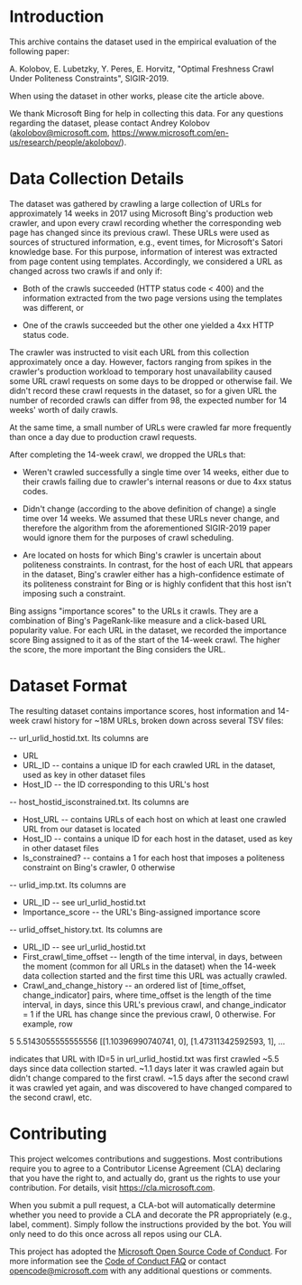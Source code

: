 # Introduction
This archive contains the dataset used in the empirical evaluation of the following paper:

A. Kolobov, E. Lubetzky, Y. Peres, E. Horvitz, "Optimal Freshness Crawl Under Politeness Constraints", SIGIR-2019.

When using the dataset in other works, please cite the article above.

We thank Microsoft Bing for help in collecting this data. For any questions regarding the dataset, please contact Andrey Kolobov (akolobov@microsoft.com, https://www.microsoft.com/en-us/research/people/akolobov/).

# Data Collection Details
The dataset was gathered by crawling a large collection of URLs for approximately 14 weeks in 2017 using Microsoft Bing's production web crawler, and upon every crawl recording whether the corresponding web page has changed since its previous crawl. These URLs were used as sources of structured information, e.g., event times, for Microsoft's Satori knowledge base. For this purpose, information of interest was extracted from page content using templates. Accordingly, we considered a URL as changed across two crawls if and only if:

- Both of the crawls succeeded (HTTP status code < 400) and the information extracted from the two page versions using the templates was different, or

- One of the crawls succeeded but the other one yielded a 4xx HTTP status code.

The crawler was instructed to visit each URL from this collection approximately once a day. However, factors ranging from spikes in the crawler's production workload to temporary host unavailability caused some URL crawl requests on some days to be dropped or otherwise fail. We didn't record these crawl requests in the dataset, so for a given URL the number of recorded crawls can differ from 98, the expected number for 14 weeks' worth of daily crawls.

At the same time, a small number of URLs were crawled far more frequently than once a day due to production crawl requests.

After completing the 14-week crawl, we dropped the URLs that:

- Weren't crawled successfully a single time over 14 weeks, either due to their crawls failing due to crawler's internal reasons or due to 4xx status codes.
 
- Didn't change (according to the above definition of change) a single time over 14 weeks. We assumed that these URLs never change, and therefore the algorithm from the aforementioned SIGIR-2019 paper would ignore them for the purposes of crawl scheduling.

- Are located on hosts for which Bing's crawler is uncertain about politeness constraints. In contrast, for the host of each URL that appears in the dataset, Bing's crawler either has a high-confidence estimate of its politeness constraint for Bing or is highly confident that this host isn't imposing such a constraint.

Bing assigns "importance scores" to the URLs it crawls. They are a combination of Bing's PageRank-like measure and a click-based URL popularity value. For each URL in the dataset, we recorded the importance score Bing assigned to it as of the start of the 14-week crawl. The higher the score, the more important the Bing considers the URL.

# Dataset Format
The resulting dataset contains importance scores, host information and 14-week crawl history for ~18M URLs, broken down across several TSV files:

-- url_urlid_hostid.txt. Its columns are 

* URL
* URL_ID -- contains a unique ID for each crawled URL in the dataset, used as key in other dataset files
* Host_ID -- the ID corresponding to this URL's host


-- host_hostid_isconstrained.txt. Its columns are 

* Host_URL -- contains URLs of each host on which at least one crawled URL from our dataset is located
* Host_ID -- contains a unique ID for each host in the dataset, used as key in other dataset files
* Is_constrained? -- contains a 1 for each host that imposes a politeness constraint on Bing's crawler, 0 otherwise


-- urlid_imp.txt. Its columns are

* URL_ID -- see url_urlid_hostid.txt
* Importance_score -- the URL's Bing-assigned importance score


-- urlid_offset_history.txt. Its columns are

* URL_ID -- see url_urlid_hostid.txt
* First_crawl_time_offset -- length of the time interval, in days, between the moment (common for all URLs in the dataset) when the 14-week data collection started and the first time this URL was actually crawled.
* Crawl_and_change_history -- an ordered list of [time_offset, change_indicator] pairs, where time_offset is the length of the time interval, in days, since this URL's previous crawl, and change_indicator = 1 if the URL has change since the previous crawl, 0 otherwise. For example, row

5	5.5143055555555556	[[1.10396990740741, 0], [1.47311342592593, 1], ...

indicates that URL with ID=5 in url_urlid_hostid.txt was first crawled ~5.5 days since data collection started. ~1.1 days later it was crawled again but didn't change compared to the first crawl. ~1.5 days after the second crawl it was crawled yet again, and was discovered to have changed compared to the second crawl, etc.

# Contributing

This project welcomes contributions and suggestions.  Most contributions require you to agree to a
Contributor License Agreement (CLA) declaring that you have the right to, and actually do, grant us
the rights to use your contribution. For details, visit https://cla.microsoft.com.

When you submit a pull request, a CLA-bot will automatically determine whether you need to provide
a CLA and decorate the PR appropriately (e.g., label, comment). Simply follow the instructions
provided by the bot. You will only need to do this once across all repos using our CLA.

This project has adopted the [Microsoft Open Source Code of Conduct](https://opensource.microsoft.com/codeofconduct/).
For more information see the [Code of Conduct FAQ](https://opensource.microsoft.com/codeofconduct/faq/) or
contact [opencode@microsoft.com](mailto:opencode@microsoft.com) with any additional questions or comments.
